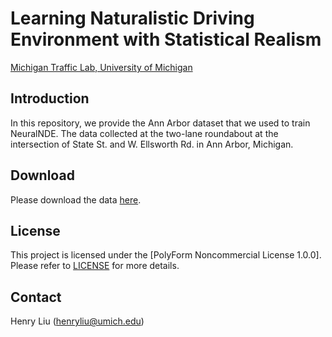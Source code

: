 # Learning Naturalistic Driving Environment with Statistical Realism

[Michigan Traffic Lab, University of Michigan](https://traffic.engin.umich.edu/)

## Introduction

In this repository, we provide the Ann Arbor dataset that we used to train NeuralNDE.
The data collected at the two-lane roundabout at the intersection of State St. and W. Ellsworth Rd. in Ann Arbor, Michigan.

## Download

Please download the data [here](https://aa-trajectory-data.s3.us-east-2.amazonaws.com/AA-trajectory-data.zip).

## License

This project is licensed under the [PolyForm Noncommercial License 1.0.0]. Please refer to [LICENSE](https://github.com/michigan-traffic-lab/Learning-Naturalistic-Driving-Environment/blob/master/LICENSE) for more details.

## Contact

Henry Liu (henryliu@umich.edu)